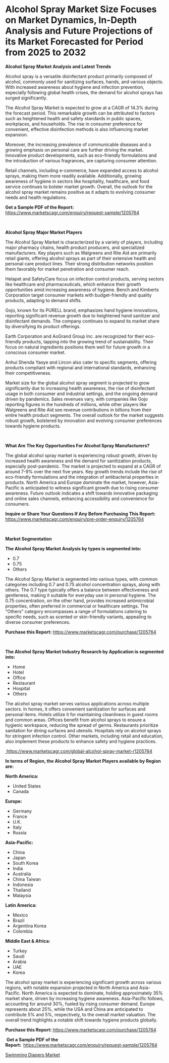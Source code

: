 <p><h1>Alcohol Spray Market Size Focuses on Market Dynamics, In-Depth Analysis and Future Projections of its Market Forecasted for Period from 2025 to 2032</h1></p><p><strong>Alcohol Spray Market Analysis and Latest Trends</strong></p>
<p><p>Alcohol spray is a versatile disinfectant product primarily composed of alcohol, commonly used for sanitizing surfaces, hands, and various objects. With increased awareness about hygiene and infection prevention, especially following global health crises, the demand for alcohol sprays has surged significantly. </p><p>The Alcohol Spray Market is expected to grow at a CAGR of 14.3% during the forecast period. This remarkable growth can be attributed to factors such as heightened health and safety standards in public spaces, workplaces, and households. The rise in consumer preference for convenient, effective disinfection methods is also influencing market expansion. </p><p>Moreover, the increasing prevalence of communicable diseases and a growing emphasis on personal care are further driving the market. Innovative product developments, such as eco-friendly formulations and the introduction of various fragrances, are capturing consumer attention. </p><p>Retail channels, including e-commerce, have expanded access to alcohol sprays, making them more readily available. Additionally, growing awareness of hygiene in sectors like hospitality, healthcare, and food service continues to bolster market growth. Overall, the outlook for the alcohol spray market remains positive as it adapts to evolving consumer needs and health regulations.</p></p>
<p><strong>Get a Sample PDF of the Report:&nbsp;</strong> <a href="https://www.marketscagr.com/enquiry/request-sample/1205764?utm_campaign=2265&utm_medium=2&utm_source=Github&utm_content=ia&utm_term=07022025&utm_id=alcohol-spray">https://www.marketscagr.com/enquiry/request-sample/1205764</a></p>
<p>&nbsp;</p>
<p><strong>Alcohol Spray Major Market Players</strong></p>
<p><p>The Alcohol Spray Market is characterized by a variety of players, including major pharmacy chains, health product producers, and specialized manufacturers. Key players such as Walgreens and Rite Aid are primarily retail giants, offering alcohol sprays as part of their extensive health and personal care product lines. Their strong distribution networks position them favorably for market penetration and consumer reach.</p><p>Helapet and SafetyCare focus on infection control products, serving sectors like healthcare and pharmaceuticals, which enhance their growth opportunities amid increasing awareness of hygiene. Bench and Kimberts Corporation target consumer markets with budget-friendly and quality products, adapting to demand shifts.</p><p>Gojo, known for its PURELL brand, emphasizes hand hygiene innovations, reporting significant revenue growth due to heightened hand sanitizer and disinfectant demands. The company continues to expand its market share by diversifying its product offerings.</p><p>Earth Corporation and AoGrand Group Inc. are recognized for their eco-friendly products, tapping into the growing trend of sustainability. Their focus on natural ingredients positions them well for future growth in a conscious consumer market.</p><p>Anhui Shenda Yaoye and Lircon also cater to specific segments, offering products compliant with regional and international standards, enhancing their competitiveness.</p><p>Market size for the global alcohol spray segment is projected to grow significantly due to increasing health awareness, the rise of disinfectant usage in both consumer and industrial settings, and the ongoing demand driven by pandemics. Sales revenues vary, with companies like Gojo reporting figures in the hundreds of millions, while other players like Walgreens and Rite Aid see revenue contributions in billions from their entire health product segments. The overall outlook for the market suggests robust growth, bolstered by innovation and evolving consumer preferences towards hygiene products.</p></p>
<p>&nbsp;</p>
<p><strong>What Are The Key Opportunities For Alcohol Spray Manufacturers?</strong></p>
<p><p>The global alcohol spray market is experiencing robust growth, driven by increased health awareness and the demand for sanitization products, especially post-pandemic. The market is projected to expand at a CAGR of around 7-9% over the next five years. Key growth trends include the rise of eco-friendly formulations and the integration of antibacterial properties in products. North America and Europe dominate the market, however, Asia-Pacific is anticipated to witness significant growth due to rising consumer awareness. Future outlook indicates a shift towards innovative packaging and online sales channels, enhancing accessibility and convenience for consumers.</p></p>
<p><strong>Inquire or Share Your Questions If Any Before Purchasing This Report:</strong> <a href="https://www.marketscagr.com/enquiry/pre-order-enquiry/1205764?utm_campaign=2265&utm_medium=2&utm_source=Github&utm_content=ia&utm_term=07022025&utm_id=alcohol-spray">https://www.marketscagr.com/enquiry/pre-order-enquiry/1205764</a></p>
<p>&nbsp;</p>
<p><strong>Market Segmentation</strong></p>
<p><strong>The Alcohol Spray Market Analysis by types is segmented into:</strong></p>
<p><ul><li>0.7</li><li>0.75</li><li>Others</li></ul></p>
<p><p>The Alcohol Spray Market is segmented into various types, with common categories including 0.7 and 0.75 alcohol concentration sprays, along with others. The 0.7 type typically offers a balance between effectiveness and gentleness, making it suitable for everyday use in personal hygiene. The 0.75 concentration, on the other hand, provides increased antimicrobial properties, often preferred in commercial or healthcare settings. The "Others" category encompasses a range of formulations catering to specific needs, such as scented or skin-friendly variants, appealing to diverse consumer preferences.</p></p>
<p><strong>Purchase this Report:&nbsp;</strong><a href="https://www.marketscagr.com/purchase/1205764?utm_campaign=2265&utm_medium=2&utm_source=Github&utm_content=ia&utm_term=07022025&utm_id=alcohol-spray">https://www.marketscagr.com/purchase/1205764</a></p>
<p>&nbsp;</p>
<p><strong>The Alcohol Spray Market Industry Research by Application is segmented into:</strong></p>
<p><ul><li>Home</li><li>Hotel</li><li>Office</li><li>Restaurant</li><li>Hospital</li><li>Others</li></ul></p>
<p><p>The alcohol spray market serves various applications across multiple sectors. In homes, it offers convenient sanitization for surfaces and personal items. Hotels utilize it for maintaining cleanliness in guest rooms and common areas. Offices benefit from alcohol sprays to ensure a hygienic workspace, reducing the spread of germs. Restaurants prioritize sanitation for dining surfaces and utensils. Hospitals rely on alcohol sprays for stringent infection control. Other markets, including retail and education, also implement these products to enhance safety and hygiene practices.</p></p>
<p><a href="https://www.marketscagr.com/global-alcohol-spray-market-r1205764?utm_campaign=2265&utm_medium=2&utm_source=Github&utm_content=ia&utm_term=07022025&utm_id=alcohol-spray">&nbsp;https://www.marketscagr.com/global-alcohol-spray-market-r1205764</a></p>
<p><strong>In terms of Region, the Alcohol Spray Market Players available by Region are:</strong></p>
<p>
    <p> <strong> North America: </strong>
        <ul>
            <li>United States</li>
            <li>Canada</li>
        </ul>
        </p> 
    <p> <strong> Europe: </strong>
        <ul>
            <li>Germany</li>
            <li>France</li>
            <li>U.K.</li>
            <li>Italy</li>
            <li>Russia</li>
        </ul>
        </p> 
    <p> <strong> Asia-Pacific: </strong>
        <ul>
            <li>China</li>
            <li>Japan</li>
            <li>South Korea</li>
            <li>India</li>
            <li>Australia</li>
            <li>China Taiwan</li>
            <li>Indonesia</li>
            <li>Thailand</li>
            <li>Malaysia</li>
        </ul>
        </p> 
    <p> <strong> Latin America: </strong>
        <ul>
            <li>Mexico</li>
            <li>Brazil</li>
            <li>Argentina Korea</li>
            <li>Colombia</li>
        </ul>
        </p> 
    <p> <strong> Middle East & Africa: </strong>
        <ul>
            <li>Turkey</li>
            <li>Saudi</li>
            <li>Arabia</li>
            <li>UAE</li>
            <li>Korea</li>
        </ul>
    </p>
    </p>
<p><p>The alcohol spray market is experiencing significant growth across various regions, with notable expansion projected in North America and Asia-Pacific. North America is expected to dominate, holding approximately 35% market share, driven by increasing hygiene awareness. Asia-Pacific follows, accounting for around 30%, fueled by rising consumer demand. Europe represents about 25%, while the USA and China are anticipated to contribute 5% and 5%, respectively, to the overall market valuation. The overall trend highlights a notable shift towards hygiene products globally.</p></p>
<p><strong>Purchase this Report: </strong><a href="https://www.marketscagr.com/purchase/1205764?utm_campaign=2265&utm_medium=2&utm_source=Github&utm_content=ia&utm_term=07022025&utm_id=alcohol-spray">https://www.marketscagr.com/purchase/1205764</a></p>
<p>&nbsp;<strong>Get a Sample PDF of the Report:&nbsp;&nbsp;</strong><a href="https://www.marketscagr.com/enquiry/request-sample/1205764?utm_campaign=2265&utm_medium=2&utm_source=Github&utm_content=ia&utm_term=07022025&utm_id=alcohol-spray">https://www.marketscagr.com/enquiry/request-sample/1205764</a></p>
<p><strong></strong></p>
<p><p><a href="https://github.com/suleimannichelle7/Market-Research-Report-List-1/blob/main/swimming-diapers-market.md?utm_campaign=2265&utm_medium=2&utm_source=Github&utm_content=ia&utm_term=07022025&utm_id=alcohol-spray">Swimming Diapers Market</a></p></p>